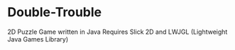 Double-Trouble
==============

2D Puzzle Game written in Java 
Requires Slick 2D and LWJGL (Lightweight Java Games Library)
